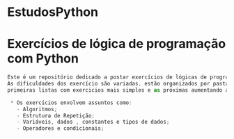 # EstudosPython

<h1> Exercícios de lógica de programação com Python </h1>

```js
Este é um repositório dedicado a postar exercícios de lógicas de programação com Python.
As dificuldades dos exercício são variadas, estão organizados por pastas, sendo as 
primeiras listas com exercicios mais simples e as próximas aumentando a dificuldade.

 * Os exercícios envolvem assuntos como:
   - Algoritmos;
   - Estrutura de Repetição;
   - Variáveis, dados , constantes e tipos de dados;
   - Operadores e condicionais;

```
